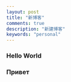 ```yaml
---
layout: post
title: "新博客"
comments: true
description: "新建博客"
keywords: "personal"
---
```


### Hello World
### Привет
